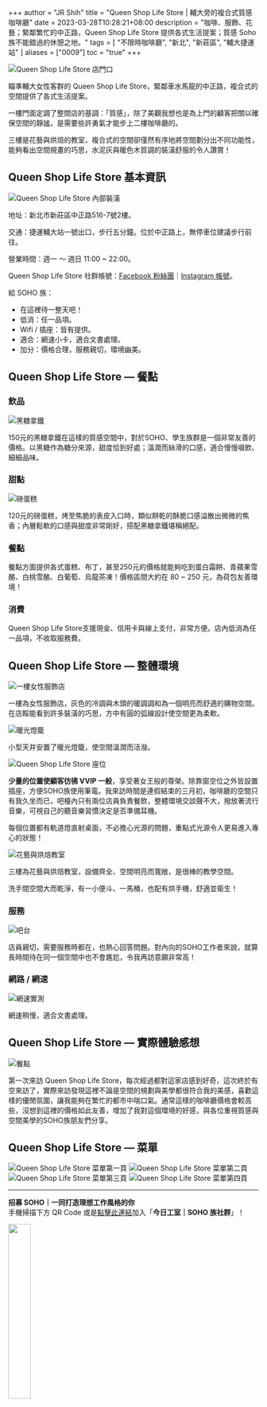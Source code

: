 +++
author = "JR Shih"
title = "Queen Shop Life Store | 輔大旁的複合式質感咖啡廳"
date = 2023-03-28T10:28:21+08:00
description = "咖啡、服飾、花藝；緊鄰繁忙的中正路，Queen Shop Life Store 提供各式生活提案；質感 Soho 族不能錯過的休憩之地。"
tags = [
    "不限時咖啡廳",
    "新北",
    "新莊區",
    "輔大捷運站"
]
aliases = ["0009"]
toc = "true"
+++

<img src="1.jpg" alt="Queen Shop Life Store 店門口" lazyload />

瞄準輔大女性客群的 Queen Shop Life Store，緊鄰車水馬龍的中正路，複合式的空間提供了各式生活提案。

一樓門面定調了整間店的基調：「質感」，除了美觀我想也是為上門的顧客把關以確保空間的靜謐，是需要些許勇氣才能步上二樓咖啡廳的。

三樓是花藝與烘焙的教室，複合式的空間卻僅然有序地將空間劃分出不同功能性，能夠看出空間規畫的巧思，水泥灰與暖色木質調的裝潢舒服的令人讚賞！

## Queen Shop Life Store 基本資訊

<img src="2.jpg" alt="Queen Shop Life Store 內部裝潢" lazyload />

地址：新北市新莊區中正路516-7號2樓。

交通：捷運輔大站一號出口，步行五分鐘。位於中正路上，無停車位建議步行前往。

營業時間：週一 ～ 週日 11:00 ~ 22:00。

Queen Shop Life Store 社群帳號：[Facebook 粉絲團](https://www.facebook.com/QUEENSHOP.LifeStore)｜[Instagram 帳號](https://www.instagram.com/queenshop_lifestore_/)。

給 SOHO 族：

- 在這裡待一整天吧！
- 低消：任一品項。
- Wifi / 插座：皆有提供。
- 適合：網速小卡，適合文書處理。
- 加分：價格合理，服務親切，環境幽美。

## Queen Shop Life Store — 餐點

### 飲品

<img src="3.jpg" alt="黑糖拿鐵" lazyload />

150元的黑糖拿鐵在這樣的質感空間中，對於SOHO、學生族群是一個非常友善的價格。以黑糖作為糖分來源，甜度恰到好處；溫潤而絲滑的口感，適合慢慢啜飲、細細品味。

### 甜點

<img src="4.jpg" alt="磅蛋糕" lazyload />

120元的磅蛋糕，烤至焦脆的表皮入口時，類似餅乾的酥脆口感溢散出微微的焦香；內層鬆軟的口感與甜度非常剛好，搭配黑糖拿鐵堪稱絕配。

### 餐點

餐點方面提供各式蛋糕、布丁，甚至250元的價格就能夠吃到蛋白霜餅、青蘋果雪酪、白桃雪酪、白葡萄、烏龍茶凍！價格區間大約在 80 ~ 250 元，為荷包友善環境！

### 消費

Queen Shop Life Store支援現金、信用卡與線上支付，非常方便。店內低消為任一品項，不收取服務費。

## Queen Shop Life Store — 整體環境

<img src="5.jpg" alt="一樓女性服飾店" lazyload />

一樓為女性服飾店，灰色的冷調與木頭的暖調調和為一個明亮而舒適的購物空間。在店餒能看到許多裝潢的巧思，方中有圓的弧線設計使空間更為柔軟。

<img src="6.jpg" alt="暖光燈籠" lazyload />

小型天井安置了暖光燈籠，使空間溫潤而活潑。

<img src="7.jpg" alt="Queen Shop Life Store 座位" lazyload />

**少量的位置使顧客彷彿 VVIP 一般**，享受著女王般的尊榮。除靠窗空位之外皆設置插座，方便SOHO族使用筆電。我來訪時間是連假結束的三月初，咖啡廳的空間只有我久坐而已，吧檯內只有兩位店員負責餐飲，整體環境交談聲不大，撥放著流行音樂，可視自己的聽音樂習慣決定是否準備耳機。

每個位置都有軌道燈直射桌面，不必擔心光源的問題，重點式光源令人更易進入專心的狀態！

<img src="8.jpg" alt="花藝與烘焙教室" lazyload />

三樓為花藝與烘焙教室，設備齊全、空間明亮而寬敞，是很棒的教學空間。

洗手間空間大而乾淨，有一小便斗、一馬桶，也配有烘手機，舒適並衛生！

### 服務

<img src="9.jpg" alt="吧台" lazyload />

店員親切，需要服務時都在，也熱心回答問題。對內向的SOHO工作者來說，就算長時間待在同一個空間中也不會尷尬，令我再訪意願非常高！

### 網路 / 網速

<img src="10.png" alt="網速實測" lazyload />

網速稍慢，適合文書處理。

## Queen Shop Life Store — 實際體驗感想

<img src="11.jpg" alt="餐點" lazyload />

第一次來訪 Queen Shop Life Store，每次經過都對這家店感到好奇，這次終於有空來訪了，實際來訪發現這裡不論是空間的規劃與美學都很符合我的美感，喜歡這樣的優閒氛圍，讓我能夠在繁忙的都市中喘口氣。通常這樣的咖啡廳價格會較高些，沒想到這裡的價格如此友善，增加了我對這個環境的好感，與各位重視質感與空間美學的SOHO族朋友們分享。

## Queen Shop Life Store — 菜單

<img src="12.jpg" alt="Queen Shop Life Store 菜單第一頁" lazyload />

<img src="13.jpg" alt="Queen Shop Life Store 菜單第二頁" lazyload />

<img src="14.jpg" alt="Queen Shop Life Store 菜單第三頁" lazyload />

<img src="15.jpg" alt="Queen Shop Life Store 菜單第四頁" lazyload />

---

**招募 SOHO｜一同打造理想工作風格的你**\
手機掃描下方 QR Code 或是[點擊此連結](https://line.me/ti/g2/p81-vzP_GOANlifYsaK9fzFkCfunayNiXmCiWQ?utm_source=invitation&utm_medium=link_copy&utm_campaign=default)加入「**今日工室｜SOHO 族社群**」！

<img src="line.png" width="30%" >